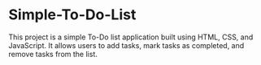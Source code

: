 # Simple-To-Do-List
This project is a simple To-Do list application built using HTML, CSS, and JavaScript. It allows users to add tasks, mark tasks as completed, and remove tasks from the list.
